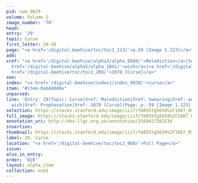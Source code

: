 ```yaml
---
pid: num_0029
volume: Volume 2
image_number: '70'
head: 
entry: '29'
topic: Curse
first_letter: 26-50
page: "<a href='/digital-beehive/toc/toc1_113/'>p.59 [Image 1.123]</a>"
add: 
xref: "<a href='/digital-beehive/alpha3/alpha_0568/'>Malediction</a>|Swearing|<a href='/digital-beehive/alpha1/alpha_0027/'>anathema</a>|<a
  href='/digital-beehive/alpha5/alpha_1041/'>wish</a>|<a href='/digital-beehive/alpha4/alpha_0749/'>Prophanation</a>|<a
  href='/digital-beehive/toc/toc2_209/'>1078 [Curse]</a>"
see: 
index: "<a href='/digital-beehive/index1/index_0930/'>curse</a>"
item: "#item-0abd40d8e"
unparsed: 
line: 'Entry: 29|Topic: Curse|Xref: Malediction|Xref: Swearing|Xref: anathema|Xref:
  wish|Xref: Prophanation|Xref: 1078 [Curse]|Page: p. 59 [Image 1.123]|Index: curse|#item-0abd40d8e'
selection: https://stacks.stanford.edu/image/iiif/fm855tg5659%2F1607_0537/807,985,3013,451/full/0/default.jpg
full_image: https://stacks.stanford.edu/image/iiif/fm855tg5659%2F1607_0537/full/full/0/default.jpg
annotation_uri: http://dev.llgc.org.uk/annotation/1569427381534
insertion: 
thumbnail: https://stacks.stanford.edu/image/iiif/fm855tg5659%2F1607_0537/807,985,600,180/250,/0/default.jpg
label: 29. Curse
location: "<a href='/digital-beehive/toc/toc2_060/'>Full Page</a>"
issue: 
also_in_entry: 
order: '028'
layout: alpha_item
collection: num1
---
```

